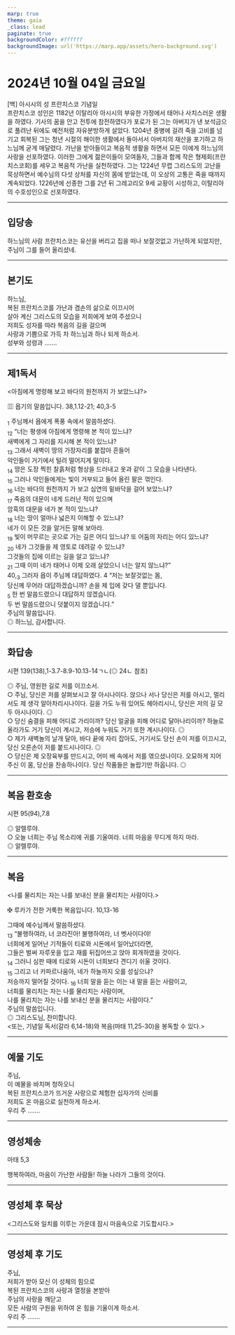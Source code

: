 ```yaml
---
marp: true
theme: gaia
_class: lead
paginate: true
backgroundColor: #ffffff
backgroundImage: url('https://marp.app/assets/hero-background.svg')
---
```


# 2024년 10월 04일 금요일

[백] 아시시의 성 프란치스코 기념일  
프란치스코 성인은 1182년 이탈리아 아시시의 부유한 가정에서 태어나 사치스러운 생활을 하였다. 기사의 꿈을 안고 전투에 참전하였다가 포로가 된 그는 아버지가 낸 보석금으로 풀려난 뒤에도 예전처럼 자유분방하게 살았다. 1204년 중병에 걸려 죽을 고비를 넘기고 회복된 그는 청년 시절의 해이한 생활에서 돌아서서 아버지의 재산을 포기하고 하느님께 굳게 매달렸다. 가난을 받아들이고 복음적 생활을 하면서 모든 이에게 하느님의 사랑을 선포하였다. 이러한 그에게 젊은이들이 모여들자, 그들과 함께 작은 형제회(프란치스코회)를 세우고 복음적 가난을 실천하였다. 그는 1224년 무렵 그리스도의 고난을 묵상하면서 예수님의 다섯 상처를 자신의 몸에 받았는데, 이 오상의 고통은 죽을 때까지 계속되었다. 1226년에 선종한 그를 2년 뒤 그레고리오 9세 교황이 시성하고, 이탈리아의 수호성인으로 선포하였다.




---

## 입당송

하느님의 사람 프란치스코는 유산을 버리고 집을 떠나 보잘것없고 가난하게 되었지만, 주님이 그를 들어 올리셨네.  
  


---

## 본기도

하느님,  
복된 프란치스코를 가난과 겸손의 삶으로 이끄시어  
살아 계신 그리스도의 모습을 저희에게 보여 주셨으니  
저희도 성자를 따라 복음의 길을 걸으며  
사랑과 기쁨으로 가득 차 하느님과 하나 되게 하소서.  
성부와 성령과 …….  
  


---

## 제1독서

<아침에게 명령해 보고 바다의 원천까지 가 보았느냐?>

▥ 욥기의 말씀입니다. 38,1.12-21; 40,3-5

<sub>1</sub> 주님께서 욥에게 폭풍 속에서 말씀하셨다.  
<sub>12</sub> “너는 평생에 아침에게 명령해 본 적이 있느냐?  
새벽에게 그 자리를 지시해 본 적이 있느냐?  
<sub>13</sub> 그래서 새벽이 땅의 가장자리를 붙잡아 흔들어  
악인들이 거기에서 털려 떨어지게 말이다.  
<sub>14</sub> 땅은 도장 찍힌 찰흙처럼 형상을 드러내고 옷과 같이 그 모습을 나타낸다.  
<sub>15</sub> 그러나 악인들에게는 빛이 거부되고 들어 올린 팔은 꺾인다.  
<sub>16</sub> 너는 바다의 원천까지 가 보고 심연의 밑바닥을 걸어 보았느냐?  
<sub>17</sub> 죽음의 대문이 네게 드러난 적이 있으며  
암흑의 대문을 네가 본 적이 있느냐?  
<sub>18</sub> 너는 땅이 얼마나 넓은지 이해할 수 있느냐?  
네가 이 모든 것을 알거든 말해 보아라.  
<sub>19</sub> 빛이 머무르는 곳으로 가는 길은 어디 있느냐? 또 어둠의 자리는 어디 있느냐?  
<sub>20</sub> 네가 그것들을 제 영토로 데려갈 수 있느냐?  
그것들의 집에 이르는 길을 알고 있느냐?  
<sub>21</sub> 그때 이미 네가 태어나 이제 오래 살았으니 너는 알지 않느냐?”  
40,<sub>3</sub> 그러자 욥이 주님께 대답하였다. 4 “저는 보잘것없는 몸,  
당신께 무어라 대답하겠습니까? 손을 제 입에 갖다 댈 뿐입니다.  
<sub>5</sub> 한 번 말씀드렸으니 대답하지 않겠습니다.  
두 번 말씀드렸으니 덧붙이지 않겠습니다.”  
주님의 말씀입니다.  
◎ 하느님, 감사합니다.  
  


---

## 화답송

시편 139(138),1-3.7-8.9-10.13-14ㄱㄴ(◎ 24ㄴ 참조)

◎ 주님, 영원한 길로 저를 이끄소서.  
○ 주님, 당신은 저를 살펴보시고 잘 아시나이다. 앉으나 서나 당신은 저를 아시고, 멀리서도 제 생각 알아차리시나이다. 길을 가도 누워 있어도 헤아리시니, 당신은 저의 길 모두 아시나이다. ◎  
○ 당신 숨결을 피해 어디로 가리이까? 당신 얼굴을 피해 어디로 달아나리이까? 하늘로 올라가도 거기 당신이 계시고, 저승에 누워도 거기 또한 계시나이다. ◎  
○ 제가 새벽놀의 날개 달아, 바다 끝에 자리 잡아도, 거기서도 당신 손이 저를 이끄시고, 당신 오른손이 저를 붙드시나이다. ◎  
○ 당신은 제 오장육부를 만드시고, 어미 배 속에서 저를 엮으셨나이다. 오묘하게 지어 주신 이 몸, 당신을 찬송하나이다. 당신 작품들은 놀랍기만 하옵니다. ◎  
  


---

## 복음 환호송

시편 95(94),7.8

◎ 알렐루야.  
○ 오늘 너희는 주님 목소리에 귀를 기울여라. 너희 마음을 무디게 하지 마라.  
◎ 알렐루야.  
  


---

## 복음

<나를 물리치는 자는 나를 보내신 분을 물리치는 사람이다.>

✠ 루카가 전한 거룩한 복음입니다. 10,13-16

그때에 예수님께서 말씀하셨다.  
<sub>13</sub> “불행하여라, 너 코라진아! 불행하여라, 너 벳사이다야!  
너희에게 일어난 기적들이 티로와 시돈에서 일어났더라면,  
그들은 벌써 자루옷을 입고 재를 뒤집어쓰고 앉아 회개하였을 것이다.  
<sub>14</sub> 그러니 심판 때에 티로와 시돈이 너희보다 견디기 쉬울 것이다.  
<sub>15</sub> 그리고 너 카파르나움아, 네가 하늘까지 오를 성싶으냐?  
저승까지 떨어질 것이다. <sub>16</sub> 너희 말을 듣는 이는 내 말을 듣는 사람이고,  
너희를 물리치는 자는 나를 물리치는 사람이며,  
나를 물리치는 자는 나를 보내신 분을 물리치는 사람이다.”  
주님의 말씀입니다.  
◎ 그리스도님, 찬미합니다.  
<또는, 기념일 독서(갈라 6,14-18)와 복음(마태 11,25-30)을 봉독할 수 있다.>  
  


---

## 예물 기도

주님,  
이 예물을 바치며 청하오니  
복된 프란치스코가 뜨거운 사랑으로 체험한 십자가의 신비를  
저희도 온 마음으로 실천하게 하소서.  
우리 주 …….  
  


---

## 영성체송

마태 5,3

행복하여라, 마음이 가난한 사람들! 하늘 나라가 그들의 것이다.  
  


---

## 영성체 후 묵상

<그리스도와 일치를 이루는 가운데 잠시 마음속으로 기도합시다.>  


---

## 영성체 후 기도

주님,  
저희가 받아 모신 이 성체의 힘으로  
복된 프란치스코의 사랑과 열정을 본받아  
주님의 사랑을 깨닫고  
모든 사람의 구원을 위하여 온 힘을 기울이게 하소서.  
우리 주 …….  
  


---